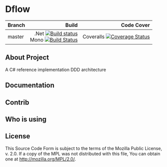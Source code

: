 # Dflow

|Branch|Build|Code Cover|
|:------|--------:|--------:|
|master|.Net [![Build status](https://ci.appveyor.com/api/projects/status/a3463mlqmh310och/branch/master?svg=true)](https://ci.appveyor.com/project/roadtoagility/dflow/branch/master)<br>Mono [![Build Status](https://travis-ci.org/roadtoagility/dflow.svg)](https://travis-ci.org/drr00t/dflow)| Coveralls [![Coverage Status](https://coveralls.io/repos/github/roadtoagility/dflow/badge.svg?branch=master)](https://coveralls.io/github/roadtoagility/dflow?branch=master)|

## About Project
A C# reference implementation DDD architecture

## Documentation

## Contrib

## Who is using

## License
  This Source Code Form is subject to the terms of the Mozilla Public
  License, v. 2.0. If a copy of the MPL was not distributed with this
  file, You can obtain one at http://mozilla.org/MPL/2.0/.
